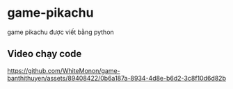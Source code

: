 # game-pikachu
game pikachu được viết bằng python

## Video chạy code
https://github.com/WhiteMonon/game-banthithuyen/assets/89408422/0b6a187a-8934-4d8e-b6d2-3c8f10d6d82b
